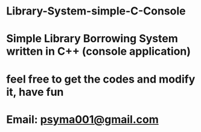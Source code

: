 # Library-System-simple-C-Console
# Simple Library Borrowing System written in C++ (console application)
# feel free to get the codes and modify it, have fun
# Email: psyma001@gmail.com
